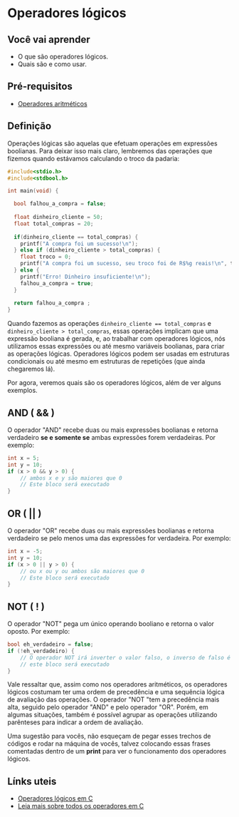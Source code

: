 # Operadores lógicos

## Você vai aprender

- O que são operadores lógicos.
- Quais são e como usar.

## Pré-requisitos

- [Operadores aritméticos](6-Operadores-aritmeticos.md)

## Definição

Operações lógicas são aquelas que efetuam operações em expressões boolianas. Para deixar isso mais claro, lembremos das operações que fizemos quando estávamos calculando o troco da padaria:

```c
#include<stdio.h>
#include<stdbool.h>

int main(void) {

  bool falhou_a_compra = false;
  
  float dinheiro_cliente = 50;
  float total_compras = 20;
  
  if(dinheiro_cliente == total_compras) {
    printf("A compra foi um sucesso!\n");
  } else if (dinheiro_cliente > total_compras) {
    float troco = 0;
    printf("A compra foi um sucesso, seu troco foi de R$%g reais!\n", troco);
  } else {
    printf("Erro! Dinheiro insuficiente!\n");
    falhou_a_compra = true;
  }
  
  return falhou_a_compra ;
}
```

Quando fazemos as operações ```dinheiro_cliente == total_compras``` e ```dinheiro_cliente > total_compras```, essas operações implicam que uma expressão booliana é gerada, e, ao trabalhar com operadores lógicos, nós utilizamos essas expressões ou até mesmo variáveis boolianas, para criar as operações lógicas. Operadores lógicos podem ser usadas em estruturas condicionais ou até mesmo em estruturas de repetições (que ainda chegaremos lá).

Por agora, veremos quais são os operadores lógicos, além de ver alguns exemplos.

## AND ( && )

O operador "AND" recebe duas ou mais expressões boolianas e retorna verdadeiro **se e somente se** ambas expressões forem verdadeiras. Por exemplo:

```c
int x = 5;
int y = 10;
if (x > 0 && y > 0) {
    // ambos x e y são maiores que 0
    // Este bloco será executado
}
```

## OR ( || )

O operador "OR" recebe duas ou mais expressões boolianas e retorna verdadeiro se pelo menos uma das expressões for verdadeira. Por exemplo:

```c
int x = -5;
int y = 10;
if (x > 0 || y > 0) {
    // ou x ou y ou ambos são maiores que 0
    // Este bloco será executado
}
``` 

## NOT ( ! )

O operador "NOT" pega um único operando booliano e retorna o valor oposto. Por exemplo:

```c
bool eh_verdadeiro = false;
if (!eh_verdadeiro) {
    // O operador NOT irá inverter o valor falso, o inverso de falso é verdadeiro
    // este bloco será executado
}
```

Vale ressaltar que, assim como nos operadores aritméticos, os operadores lógicos costumam ter uma ordem de precedência e uma sequência lógica de avaliação das operações. O operador "NOT "tem a precedência mais alta, seguido pelo operador "AND" e pelo operador "OR". Porém, em algumas situações, também é possível agrupar as operações utilizando parênteses para indicar a ordem de avaliação.

Uma sugestão para vocês, não esqueçam de pegar esses trechos de códigos e rodar na máquina de vocês, talvez colocando essas frases comentadas dentro de um **print** para ver o funcionamento dos operadores lógicos.

## Línks uteis

- [Operadores lógicos em C](http://linguagemc.com.br/operadores-logicos-em-c/#:~:text=Os%20operadores%20l%C3%B3gicos%20s%C3%A3o%20utilizados,condi%C3%A7%C3%B5es%20simples%20em%20express%C3%B5es%20l%C3%B3gicas.)
- [Leia mais sobre todos os operadores em C](https://www.inf.ufpr.br/roberto/ci067/02_operad.html)
